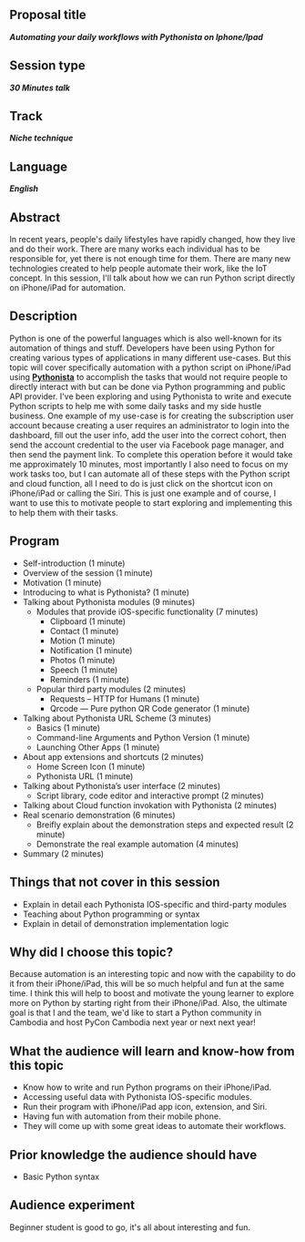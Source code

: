 ## Proposal title
__*Automating your daily workflows with Pythonista on Iphone/Ipad*__

## Session type
__*30 Minutes talk*__

## Track
__*Niche technique*__

## Language
__*English*__

## Abstract
In recent years, people's daily lifestyles have rapidly changed, how they live and do their work. There are many works each individual has to be responsible for, yet there is not enough time for them. There are many new technologies created to help people automate their work, like the IoT concept. In this session, I'll talk about how we can run Python script directly on iPhone/iPad for automation.
 
## Description
Python is one of the powerful languages which is also well-known for its automation of things and stuff. Developers have been using Python for creating various types of applications in many different use-cases. 
But this topic will cover specifically automation with a python script on iPhone/iPad using [**Pythonista**](http://omz-software.com/pythonista/index.html) to accomplish the tasks that would not require people to directly interact with but can be done via Python programming and public API provider.
I've been exploring and using Pythonista to write and execute Python scripts to help me with some daily tasks and my side hustle business. One example of my use-case is for creating the subscription user account because creating a user requires an administrator to login into the dashboard, fill out the user info, add the user into the correct cohort, then send the account credential to the user via Facebook page manager, and then send the payment link. To complete this operation before it would take me approximately 10 minutes, most importantly I also need to focus on my work tasks too, but I can automate all of these steps with the Python script and cloud function, all I need to do is just click on the shortcut icon on iPhone/iPad or calling the Siri. 
This is just one example and of course, I want to use this to motivate people to start exploring and implementing this to help them with their tasks.

## Program
- Self-introduction (1 minute)
- Overview of the session (1 minute)
- Motivation (1 minute)
- Introducing to what is Pythonista? (1 minute)
- Talking about Pythonista modules (9 minutes)
    - Modules that provide iOS-specific functionality (7 minutes)
        - Clipboard (1 minute)
        - Contact (1 minute)
        - Motion (1 minute)
        - Notification (1 minute)
        - Photos (1 minute)
        - Speech (1 minute)
        - Reminders (1 minute)
    - Popular third party modules (2 minutes)
        - Requests – HTTP for Humans (1 minute)
        - Qrcode — Pure python QR Code generator (1 minute)
- Talking about Pythonista URL Scheme (3 minutes)
    - Basics (1 minute)
    - Command-line Arguments and Python Version (1 minute)
    - Launching Other Apps (1 minute)
- About app extensions and shortcuts (2 minutes)
    - Home Screen Icon (1 minute)
    - Pythonista URL (1 minute)
- Talking about Pythonista’s user interface (2 minutes)
    - Script library, code editor and interactive prompt (2 minutes)
- Talking about Cloud function invokation with Pythonista (2 minutes)
- Real scenario demonstration (6 minutes)
    - Breifly explain about the demonstration steps and expected result (2 minute)
    - Demonstrate the real example automation (4 minutes)
- Summary (2 minutes)

## Things that not cover in this session
- Explain in detail each Pythonista IOS-specific and third-party modules
- Teaching about Python programming or syntax
- Explain in detail of demonstration implementation logic

## Why did I choose this topic?
Because automation is an interesting topic and now with the capability to do it from their iPhone/iPad, this will be so much helpful and fun at the same time. I think this will help to boost and motivate the young learner to explore more on Python by starting right from their iPhone/iPad. Also, the ultimate goal is that I and the team, we'd like to start a Python community in Cambodia and host PyCon Cambodia next year or next next year!

## What the audience will learn and know-how from this topic
- Know how to write and run Python programs on their iPhone/iPad.
- Accessing useful data with Pythonista IOS-specific modules.
- Run their program with iPhone/iPad app icon, extension, and Siri.
- Having fun with automation from their mobile phone.
- They will come up with some great ideas to automate their workflows.

## Prior knowledge the audience should have
- Basic Python syntax

## Audience experiment
Beginner student is good to go, it's all about interesting and fun.
